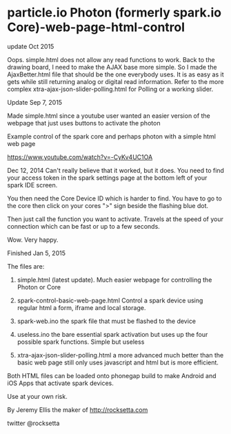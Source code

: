 particle.io Photon (formerly spark.io Core)-web-page-html-control
================================
update Oct 2015

Oops. simple.html does not allow any read functions to work. Back to the drawing board, I need to make the AJAX base more simple. So I made the AjaxBetter.html file that should be the one everybody uses. It is as easy as it gets while still returning analog or digital read information. Refer to the more complex xtra-ajax-json-slider-polling.html for Polling or a working slider.

Update Sep 7, 2015

Made simple.html since a youtube user wanted an easier version of the webpage that just uses buttons to activate the photon



Example control of the spark core and perhaps photon with a simple html web page 


https://www.youtube.com/watch?v=-CyKv4UC1OA



Dec 12, 2014  Can't really believe that it worked, but it does. You need to find your access token in the spark settings page at the bottom left of your spark IDE screen.

You then need the Core Device ID which is harder to find. You have to go to the core then click on your cores ">" sign beside the flashing blue dot.

Then just call the function you want to activate. Travels at the speed of your connection which can be fast or up to a few seconds.


Wow. Very happy.



Finished Jan 5, 2015



The files are:

1. simple.html (latest update). Much easier webpage for controlling the Photon or Core

1. spark-control-basic-web-page.html Control a spark device using regular html a form, iframe and local storage. 

1. spark-web.ino the spark file that must be flashed to the device

1. useless.ino  the bare essential spark activation but uses up the four possible spark functions. Simple but useless

1. xtra-ajax-json-slider-polling.html   a more advanced much better than the basic web page still only uses javascript and html but is more efficient.

Both HTML files can be loaded onto phonegap build to make Android and iOS Apps that activate spark devices.



Use at your own risk.

By Jeremy Ellis the maker of http://rocksetta.com

twitter @rocksetta



